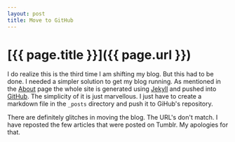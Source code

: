 ```yaml
---
layout: post
title: Move to GitHub
---
```

# [{{ page.title }}]({{ page.url }})

I do realize this is the third time I am shifting my blog. But this had to be done. I needed a simpler solution to get my blog running. As mentioned in the [About](/about) page the whole site is generated using [Jekyll](https://github.com/mojombo/jekyll) and pushed into [GitHub](https://github.com/). The simplicity of it is just marvellous. I just have to create a markdown file in the `_posts` directory and push it to GiHub's repository. 

There are definitely glitches in moving the blog. The URL's don't match. I have reposted the few articles that were posted on Tumblr. My apologies for that. 

